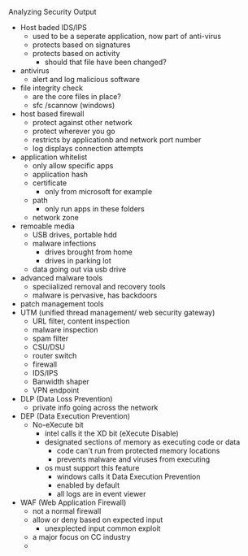 Analyzing Security Output

* Host baded IDS/IPS
	* used to be a seperate application, now part of anti-virus
	* protects based on signatures 
	* protects based on activity
		* should that file have been changed?
* antivirus 
	* alert and log malicious software 
* file integrity check
	* are the core files in place?
	* sfc /scannow (windows)
* host based firewall
	* protect against other network
	* protect wherever you go
	* restricts by applicationb and network port number
	* log displays connection attempts
* application whitelist
	* only allow specific apps
	* application hash
	* certificate 
		* only from microsoft for example
	* path 
		* only run apps in these folders 
	* network zone
* remoable media
	* USB drives, portable hdd
	* malware infections 
		* drives brought from home
		* drives in parking lot
	* data going out via usb drive
* advanced malware tools
	* speciialized removal and recovery tools 
	* malware is pervasive, has backdoors 
* patch management tools
* UTM (unified thread management/ web security gateway)
	* URL filter, content inspection
	* malware inspection
	* spam filter
	* CSU/DSU
	* router switch
	* firewall
	* IDS/IPS
	* Banwidth shaper
	* VPN endpoint
* DLP (Data Loss Prevention)
	* private info going across the network
* DEP (Data Execution Prevention)
	* No-eXecute bit
		* intel calls it the XD bit (eXecute Disable)
		* designated sections of memory as executing code or data
			* code can't run from protected memory locations 
			* prevents malware and viruses from executing 
		* os must support this feature 
			* windows calls it Data Execution Prevention 
			* enabled by default
			* all logs are in event viewer 
* WAF (Web Application Firewall)
	* not a normal firewall
	* allow or deny based on expected input 
		* unexplected input common exploit
	* a major focus on CC industry 
	* 